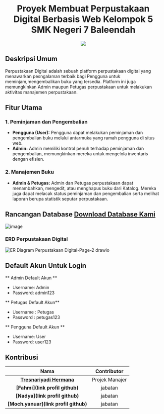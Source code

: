 <div align="center">
  <h1 align="center">    Proyek Membuat Perpustakaan Digital Berbasis Web Kelompok 5<br/>
     SMK Negeri 7 Baleendah</h1>
  <img src="https://github.com/user-attachments/assets/81c3569b-9f4b-4638-a0db-728d6ef84333"></img>
</div>





## Deskripsi Umum
Perpustakaan Digital adalah sebuah platform perpustakaan digital yang menawarkan pesngalaman terbaik bagi Pengguna untuk meminjam,mengembalikan buku yang tersedia. Platform ini juga memungkinkan Admin maupun Petugas perpustakaan untuk melakukan aktivitas manajemen perpustakaan. 

## Fitur Utama

### 1. Peminjaman dan Pengembalian
- **Pengguna (User):** Pengguna dapat melakukan peminjaman dan pengembalian buku melalui antarmuka yang ramah pengguna di situs web.
- **Admin:** Admin memiliki kontrol penuh terhadap peminjaman dan pengembalian, memungkinkan mereka untuk mengelola inventaris dengan efisien.

### 2. Manajemen Buku
- **Admin & Petugas:** Admin dan Petugas perpustakaan dapat menambahkan, mengedit, atau menghapus buku dari Katalog. Mereka juga dapat melacak status peminjaman dan pengembalian serta melihat laporan berupa statistik seputar perpustakaan.


## Rancangan Database <a href="https://drive.google.com/file/d/15EHjidInHzv11ouUHfS5w1DIcoaoTOF1/view?usp=sharing">Download Database Kami</a>
![image](https://github.com/user-attachments/assets/6c6d6203-72a8-4f09-a589-bb28d67b367a)
### ERD Perpustakaan Digital
![ER Diagram Perpustakaan Digital-Page-2 drawio](https://github.com/user-attachments/assets/9f6448b6-a71e-4287-ba79-22632d5bce58)




<!-- GETTING STARTED -->

## Default Akun Untuk Login
** Admin Default Akun **
- Username: Admin
- Password: admin123

** Petugas Default Akun**
- Username : Petugas
- Password : petugas123

** Pengguna Default Akun **
- Username: User
- Password: user123


<!-- CONTACT -->
## Kontribusi
| Nama |  Contributor |
| :---: |  :---: |
| **[Tresnariyadi Hermana](https://github.com/tresnarihermana)**   | Projek Manajer |
| **[Fahmi](link profil github)**  | jabatan |
| **[Nadya](link profil github)**  | jabatan |
| **[Moch.yanuar](link profil github)**   | jabatan |
